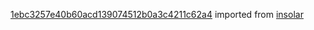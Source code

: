 [1ebc3257e40b60acd139074512b0a3c4211c62a4](https://github.com/insolar/insolar/commit/1ebc3257e40b60acd139074512b0a3c4211c62a4) imported from [insolar](https://github.com/insolar/insolar)
